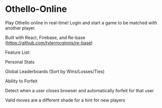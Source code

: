 # Othello-Online

Play Othello online in real-time! Login and start a game to be matched with another player.

Built with React, Firebase, and Re-base (https://github.com/tylermcginnis/re-base)





Feature List:

Personal Stats

Global Leaderboards (Sort by Wins/Losses/Ties)

Ability to Forfeit

Detect when a user closes browser and automatically forfeit for that user

Valid moves are a different shade for a hint for new players

